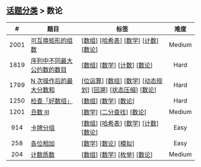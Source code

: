 <!--|This file generated by command(leetcode tag); DO NOT EDIT.            |-->
<!--+----------------------------------------------------------------------+-->
<!--|@author    openset <openset.wang@gmail.com>                           |-->
<!--|@link      https://github.com/openset                                 |-->
<!--|@home      https://github.com/openset/leetcode                        |-->
<!--+----------------------------------------------------------------------+-->

## [话题分类](../README.md) > 数论

| # | 题目 | 标签 | 难度 |
| :-: | - | - | :-: |
| 2001 | [可互换矩形的组数](../../problems/number-of-pairs-of-interchangeable-rectangles) | [[数组](../array/README.md)] [[哈希表](../hash-table/README.md)] [[数学](../math/README.md)] [[计数](../counting/README.md)] [[数论](../number-theory/README.md)]  | Medium |
| 1819 | [序列中不同最大公约数的数目](../../problems/number-of-different-subsequences-gcds) | [[数组](../array/README.md)] [[数学](../math/README.md)] [[计数](../counting/README.md)] [[数论](../number-theory/README.md)]  | Hard |
| 1799 | [N 次操作后的最大分数和](../../problems/maximize-score-after-n-operations) | [[位运算](../bit-manipulation/README.md)] [[数组](../array/README.md)] [[数学](../math/README.md)] [[动态规划](../dynamic-programming/README.md)] [[回溯](../backtracking/README.md)] [[状态压缩](../bitmask/README.md)] [[数论](../number-theory/README.md)]  | Hard |
| 1250 | [检查「好数组」](../../problems/check-if-it-is-a-good-array) | [[数组](../array/README.md)] [[数学](../math/README.md)] [[数论](../number-theory/README.md)]  | Hard |
| 1201 | [丑数 III](../../problems/ugly-number-iii) | [[数学](../math/README.md)] [[二分查找](../binary-search/README.md)] [[数论](../number-theory/README.md)]  | Medium |
| 914 | [卡牌分组](../../problems/x-of-a-kind-in-a-deck-of-cards) | [[数组](../array/README.md)] [[哈希表](../hash-table/README.md)] [[数学](../math/README.md)] [[计数](../counting/README.md)] [[数论](../number-theory/README.md)]  | Easy |
| 258 | [各位相加](../../problems/add-digits) | [[数学](../math/README.md)] [[数论](../number-theory/README.md)] [[模拟](../simulation/README.md)]  | Easy |
| 204 | [计数质数](../../problems/count-primes) | [[数组](../array/README.md)] [[数学](../math/README.md)] [[枚举](../enumeration/README.md)] [[数论](../number-theory/README.md)]  | Medium |
